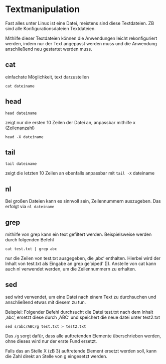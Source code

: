# Textmanipulation

Fast alles unter Linux ist eine Datei, meistens sind diese Textdateien. ZB sind alle  Konfigurationsdateien Textdateien.

Mithilfe dieser Textdateien können die Anwendungen leicht rekonfiguriert werden,
indem nur der Text angepasst werden muss und die Anwendung anschließend neu gestartet werden muss.


## cat

einfachste Möglichkeit, text darzustellen
```
cat dateiname
```

## head

```
head dateiname
```
zeigt nur die ersten 10 Zeilen der Datei an, anpassbar mithilfe x (Zeilenanzahl)
```
head -X dateiname
```

## tail

```
tail dateiname
```
zeigt die letzten 10 Zeilen an
ebenfalls anpassbar mit ```tail -X``` dateiname


## nl

Bei großen Dateien kann es sinnvoll sein, Zeilennummern auszugeben.
Das erfolgt via ```nl dateiname```


## grep

mithilfe von grep kann ein text gefiltert werden. Beispielsweise werden durch folgenden Befehl

```
cat test.txt | grep abc
```

nur die Zeilen von test.txt ausgegeben, die ‚abc‘ enthalten.
Hierbei wird der Inhalt von test.txt als Eingabe an grep ge’piped’ (|).
Anstelle von cat kann auch nl verwendet werden, um die Zeilennummern zu erhalten.


## sed

sed wird verwendet, um eine Datei nach einem Text zu durchsuchen und anschließend etwas mit diesem zu tun.

Beispiel: Folgender Befehl durchsucht die Datei test.txt nach dem Inhalt ‚abc‘, ersetzt diese durch ‚ABC‘ und speichert die neue datei unter test2.txt

```
sed s/abc/ABC/g test.txt > test2.txt
```

Das ```/g``` sorgt dafür, dass alle auftretenden Elemente überschrieben werden,
ohne dieses wird nur der erste Fund ersetzt.

Falls das an Stelle X (zB 3) auftretende Element ersetzt werden soll, kann die Zahl direkt an Stelle von g eingesetzt werden.
